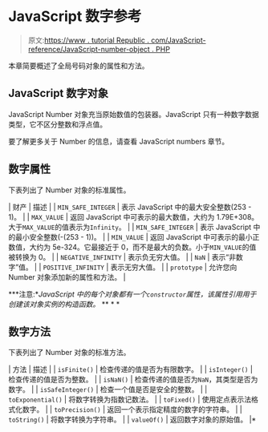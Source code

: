 # JavaScript 数字参考

> 原文:[https://www . tutorial Republic . com/JavaScript-reference/JavaScript-number-object . PHP](https://www.tutorialrepublic.com/javascript-reference/javascript-number-object.php)

本章简要概述了全局号码对象的属性和方法。

## JavaScript 数字对象

JavaScript Number 对象充当原始数值的包装器。JavaScript 只有一种数字数据类型，它不区分整数和浮点值。

要了解更多关于 Number 的信息，请查看 JavaScript numbers 章节。

## 数字属性

下表列出了 Number 对象的标准属性。

| 财产 | 描述 |
| `MIN_SAFE_INTEGER` | 表示 JavaScript 中的最大安全整数(253 - 1)。 |
| `MAX_VALUE` | 返回 JavaScript 中可表示的最大数值，大约为 1.79E+308。大于`MAX_VALUE`的值表示为`Infinity`。 |
| `MIN_SAFE_INTEGER` | 表示 JavaScript 中的最小安全整数(-(253 - 1))。 |
| `MIN_VALUE` | 返回 JavaScript 中可表示的最小正数值，大约为 5e-324。它最接近于 0，而不是最大的负数。小于`MIN_VALUE`的值被转换为 0。 |
| `NEGATIVE_INFINITY` | 表示负无穷大值。 |
| `NaN` | 表示“非数字”值。 |
| `POSITIVE_INFINITY` | 表示无穷大值。 |
| `prototype` | 允许您向 Number 对象添加新的属性和方法。 |

 ***注意:**JavaScript 中的每个对象都有一个`constructor`属性，该属性引用用于创建该对象实例的构造函数。*  ** * *

## 数字方法

下表列出了 Number 对象的标准方法。

| 方法 | 描述 |
| `isFinite()` | 检查传递的值是否为有限数字。 |
| `isInteger()` | 检查传递的值是否为整数。 |
| `isNaN()` | 检查传递的值是否为`NaN`，其类型是否为数字。 |
| `isSafeInteger()` | 检查一个值是否是安全的整数。 |
| `toExponential()` | 将数字转换为指数记数法。 |
| `toFixed()` | 使用定点表示法格式化数字。 |
| `toPrecision()` | 返回一个表示指定精度的数字的字符串。 |
| `toString()` | 将数字转换为字符串。 |
| `valueOf()` | 返回数字对象的原始值。 |*